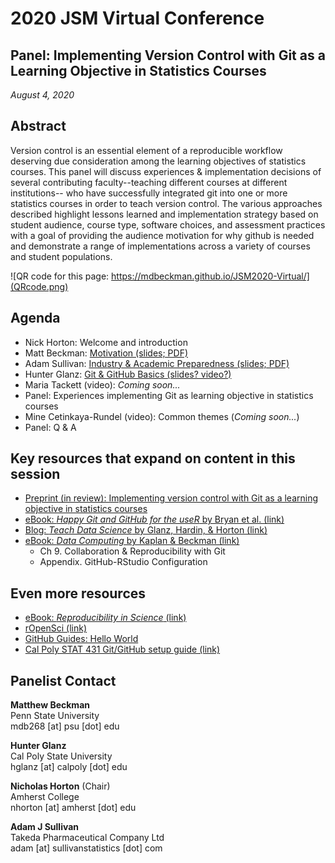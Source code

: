 # 2020 JSM Virtual Conference

## Panel: Implementing Version Control with Git as a Learning Objective in Statistics Courses

*August 4, 2020*

## Abstract

Version control is an essential element of a reproducible workflow deserving due consideration among the learning objectives of statistics courses. This panel will discuss experiences & implementation decisions of several contributing faculty--teaching different courses at different institutions-- who have successfully integrated git into one or more statistics courses in order to teach version control. The various approaches described highlight lessons learned and implementation strategy based on student audience, course type, software choices, and assessment practices with a goal of providing the audience motivation for why github is needed and demonstrate a range of implementations across a variety of courses and student populations.

![QR code for this page: https://mdbeckman.github.io/JSM2020-Virtual/](QRcode.png)


## Agenda

  - Nick Horton: Welcome and introduction
  - Matt Beckman: [Motivation (slides; PDF)](Beckman-Materials/202008-Beckman-Slides.pdf)
  - Adam Sullivan: [Industry & Academic Preparedness (slides; PDF)]()
  - Hunter Glanz: [Git & GitHub Basics (slides? video?)]()
  - Maria Tackett (video): *Coming soon...*
  - Panel: Experiences implementing Git as learning objective in statistics courses
  - Mine Cetinkaya-Rundel (video): Common themes (*Coming soon...*)
  - Panel: Q & A
  
## Key resources that expand on content in this session
  - [Preprint (in review): Implementing version control with Git as a learning objective in statistics courses](https://arxiv.org/abs/2001.01988)
  - [eBook: *Happy Git and GitHub for the useR* by Bryan et al. (link)](https://happygitwithr.com/>)
  - [Blog: *Teach Data Science* by Glanz, Hardin, & Horton (link)](https://teachdatascience.com/)
  - [eBook: *Data Computing* by Kaplan & Beckman (link)](https://dtkaplan.github.io/DataComputingEbook/)
      - Ch 9. Collaboration & Reproducibility with Git
      - Appendix. GitHub-RStudio Configuration

## Even more resources
  - [eBook: *Reproducibility in Science* (link)](https://ropensci.github.io/reproducibility-guide/)
  - [rOpenSci (link)](https://ropensci.org/)
  - [GitHub Guides: Hello World](https://guides.github.com/activities/hello-world/)
  - [Cal Poly STAT 431 Git/GitHub setup guide  (link)](https://cal-poly-advanced-r.github.io/STAT-431/Canvas_Pages/Week_1-Review/GitHub.html)



## Panelist Contact

**Matthew Beckman**  
Penn State University  
mdb268 [at] psu [dot] edu  

**Hunter Glanz**  
Cal Poly State University  
hglanz [at] calpoly [dot] edu  

**Nicholas Horton** (Chair)  
Amherst College  
nhorton [at] amherst [dot] edu  

**Adam J Sullivan**  
Takeda Pharmaceutical Company Ltd  
adam [at] sullivanstatistics [dot] com  
